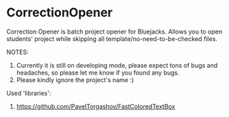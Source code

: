 # CorrectionOpener
Correction Opener is batch project opener for Bluejacks. 
Allows you to open students' project while skipping all template/no-need-to-be-checked files. 

NOTES:
1. Currently it is still on developing mode, please expect tons of bugs and headaches, so please let me know if you found any bugs.
2. Please kindly ignore the project's name :)

Used 'libraries':
1. https://github.com/PavelTorgashov/FastColoredTextBox